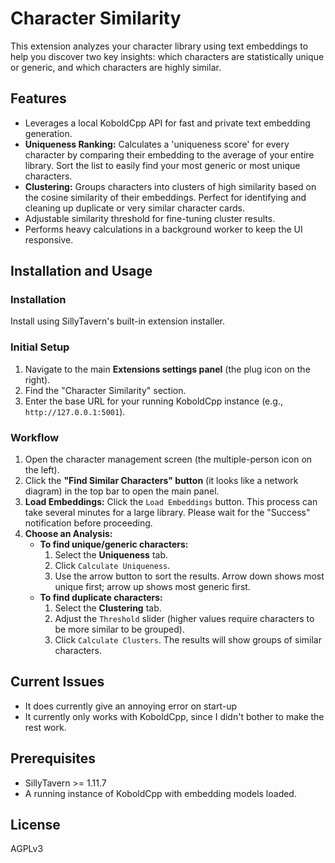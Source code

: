 # Character Similarity

This extension analyzes your character library using text embeddings to help you discover two key insights: which characters are statistically unique or generic, and which characters are highly similar.

## Features

*   Leverages a local KoboldCpp API for fast and private text embedding generation.
*   **Uniqueness Ranking:** Calculates a 'uniqueness score' for every character by comparing their embedding to the average of your entire library. Sort the list to easily find your most generic or most unique characters.
*   **Clustering:** Groups characters into clusters of high similarity based on the cosine similarity of their embeddings. Perfect for identifying and cleaning up duplicate or very similar character cards.
*   Adjustable similarity threshold for fine-tuning cluster results.
*   Performs heavy calculations in a background worker to keep the UI responsive.

## Installation and Usage

### Installation

Install using SillyTavern's built-in extension installer.

### Initial Setup

1.  Navigate to the main **Extensions settings panel** (the plug icon on the right).
2.  Find the "Character Similarity" section.
3.  Enter the base URL for your running KoboldCpp instance (e.g., `http://127.0.0.1:5001`).

### Workflow

1.  Open the character management screen (the multiple-person icon on the left).
2.  Click the **"Find Similar Characters" button** (it looks like a network diagram) in the top bar to open the main panel.
3.  **Load Embeddings:** Click the `Load Embeddings` button. This process can take several minutes for a large library. Please wait for the "Success" notification before proceeding.
4.  **Choose an Analysis:**
    *   **To find unique/generic characters:**
        1.  Select the **Uniqueness** tab.
        2.  Click `Calculate Uniqueness`.
        3.  Use the arrow button to sort the results. Arrow down shows most unique first; arrow up shows most generic first.
    *   **To find duplicate characters:**
        1.  Select the **Clustering** tab.
        2.  Adjust the `Threshold` slider (higher values require characters to be more similar to be grouped).
        3.  Click `Calculate Clusters`. The results will show groups of similar characters.

## Current Issues

*   It does currently give an annoying error on start-up
*   It currently only works with KoboldCpp, since I didn't bother to make the rest work.

## Prerequisites

*   SillyTavern >= 1.11.7
*   A running instance of KoboldCpp with embedding models loaded.

## License

AGPLv3